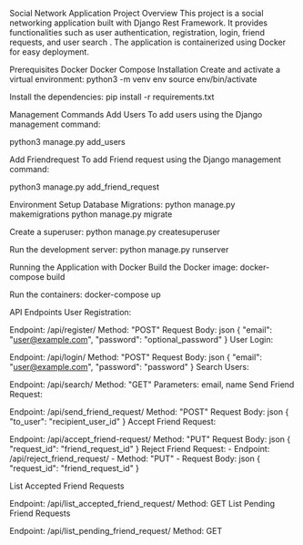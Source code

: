 Social Network Application
Project Overview
This project is a social networking application built with Django Rest Framework. It provides functionalities such as user authentication, registration, login, friend requests, and user search . The application is containerized using Docker for easy deployment.

Prerequisites
Docker
Docker Compose
Installation
Create and activate a virtual environment: python3 -m venv env source env/bin/activate

Install the dependencies: pip install -r requirements.txt

Management Commands
Add Users
To add users using the Django management command:

python3 manage.py add_users

Add Friendrequest
To add Friend request using the Django management command:

python3 manage.py add_friend_request

Environment Setup
Database Migrations: python manage.py makemigrations python manage.py migrate

Create a superuser: python manage.py createsuperuser

Run the development server: python manage.py runserver

Running the Application with Docker
Build the Docker image: docker-compose build

Run the containers: docker-compose up

API Endpoints
User Registration:

Endpoint: /api/register/
Method: "POST"
Request Body: json { "email": "user@example.com", "password": "optional_password" }
User Login:

Endpoint: /api/login/
Method: "POST"
Request Body: json { "email": "user@example.com", "password": "password" }
Search Users:

Endpoint: /api/search/
Method: "GET"
Parameters: email, name
Send Friend Request:

Endpoint: /api/send_friend_request/
Method: "POST"
Request Body: json { "to_user": "recipient_user_id" }
Accept Friend Request:

Endpoint: /api/accept_friend-request/
Method: "PUT"
Request Body: json { "request_id": "friend_request_id" }
Reject Friend Request: - Endpoint: /api/reject_friend_request/ - Method: "PUT" - Request Body: json { "request_id": "friend_request_id" }

List Accepted Friend Requests

Endpoint: /api/list_accepted_friend_request/
Method: GET
List Pending Friend Requests

Endpoint: /api/list_pending_friend_request/
Method: GET
